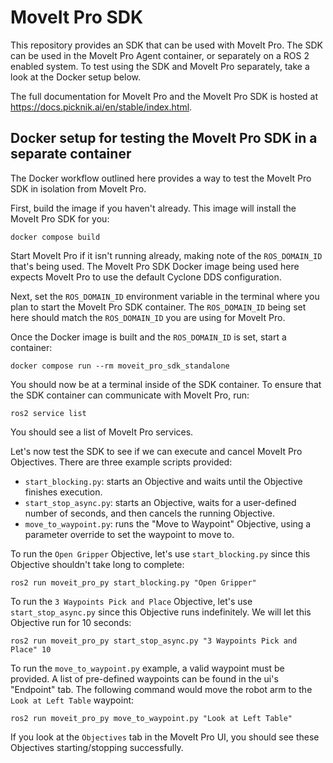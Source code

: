 # MoveIt Pro SDK

This repository provides an SDK that can be used with MoveIt Pro.
The SDK can be used in the MoveIt Pro Agent container, or separately on a ROS 2 enabled system.
To test using the SDK and MoveIt Pro separately, take a look at the Docker setup below.

The full documentation for MoveIt Pro and the MoveIt Pro SDK is hosted at https://docs.picknik.ai/en/stable/index.html.

## Docker setup for testing the MoveIt Pro SDK in a separate container

The Docker workflow outlined here provides a way to test the MoveIt Pro SDK in isolation from MoveIt Pro.

First, build the image if you haven't already.
This image will install the MoveIt Pro SDK for you:

```
docker compose build
```

Start MoveIt Pro if it isn't running already, making note of the `ROS_DOMAIN_ID` that's being used.
The MoveIt Pro SDK Docker image being used here expects MoveIt Pro to use the default Cyclone DDS configuration.

Next, set the `ROS_DOMAIN_ID` environment variable in the terminal where you plan to start the MoveIt Pro SDK container.
The `ROS_DOMAIN_ID` being set here should match the `ROS_DOMAIN_ID` you are using for MoveIt Pro.

Once the Docker image is built and the `ROS_DOMAIN_ID` is set, start a container:

```
docker compose run --rm moveit_pro_sdk_standalone
```

You should now be at a terminal inside of the SDK container.
To ensure that the SDK container can communicate with MoveIt Pro, run:

```
ros2 service list
```

You should see a list of MoveIt Pro services.

Let's now test the SDK to see if we can execute and cancel MoveIt Pro Objectives.
There are three example scripts provided:
* `start_blocking.py`: starts an Objective and waits until the Objective finishes execution.
* `start_stop_async.py`: starts an Objective, waits for a user-defined number of seconds, and then cancels the running Objective.
* `move_to_waypoint.py`: runs the "Move to Waypoint" Objective, using a parameter override to set the waypoint to move to.

To run the `Open Gripper` Objective, let's use `start_blocking.py` since this Objective shouldn't take long to complete:

```
ros2 run moveit_pro_py start_blocking.py "Open Gripper"
```

To run the `3 Waypoints Pick and Place` Objective, let's use `start_stop_async.py` since this Objective runs indefinitely.
We will let this Objective run for 10 seconds:

```
ros2 run moveit_pro_py start_stop_async.py "3 Waypoints Pick and Place" 10
```

To run the `move_to_waypoint.py` example, a valid waypoint must be provided.
A list of pre-defined waypoints can be found in the ui's "Endpoint" tab.
The following command would move the robot arm to the `Look at Left Table` waypoint:

```
ros2 run moveit_pro_py move_to_waypoint.py "Look at Left Table"
```

If you look at the `Objectives` tab in the MoveIt Pro UI, you should see these Objectives starting/stopping successfully.
